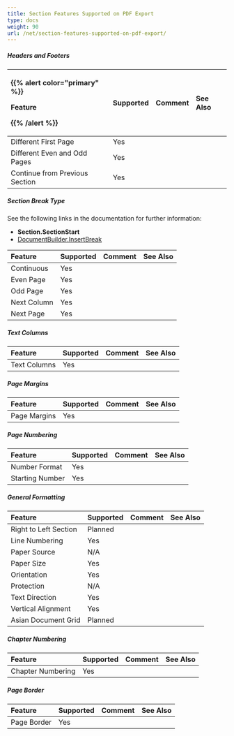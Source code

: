 ```yaml
---
title: Section Features Supported on PDF Export
type: docs
weight: 90
url: /net/section-features-supported-on-pdf-export/
---
```


##### **Headers and Footers**

|<p>**{{% alert color="primary" %}}** </p><p>**Feature**</p><p>**{{% /alert %}}**</p>|**Supported**|**Comment**|**See Also**|
| :- | :- | :- | :- |
|Different First Page |Yes | | |
|Different Even and Odd Pages |Yes | | |
|Continue from Previous Section |Yes | | |
##### **Section Break Type**
See the following links in the documentation for further information:

- **Section.SectionStart**
- [DocumentBuilder.InsertBreak](https://apireference.aspose.com/words/net/aspose.words/documentbuilder/methods/insertbreak)

|**Feature**|**Supported**|**Comment**|**See Also**|
| :- | :- | :- | :- |
|Continuous |Yes | | |
|Even Page |Yes | | |
|Odd Page |Yes | | |
|Next Column |Yes | | |
|Next Page |Yes | | |
##### **Text Columns**

|**Feature**|**Supported**|**Comment**|**See Also**|
| :- | :- | :- | :- |
|Text Columns |Yes | | |
##### **Page Margins**

|**Feature**|**Supported**|**Comment**|**See Also**|
| :- | :- | :- | :- |
|Page Margins |Yes | | |
##### **Page Numbering**

|**Feature**|**Supported**|**Comment**|**See Also**|
| :- | :- | :- | :- |
|Number Format |Yes | | |
|Starting Number |Yes | | |
##### **General Formatting**

|**Feature**|**Supported**|**Comment**|**See Also**|
| :- | :- | :- | :- |
|Right to Left Section |Planned | | |
|Line Numbering |Yes | | |
|Paper Source |N/A | | |
|Paper Size |Yes | | |
|Orientation |Yes | | |
|Protection |N/A | | |
|Text Direction |Yes | | |
|Vertical Alignment |Yes | | |
|Asian Document Grid |Planned | | |
##### **Chapter Numbering**

|**Feature**|**Supported**|**Comment**|**See Also**|
| :- | :- | :- | :- |
|Chapter Numbering |Yes | | |
##### **Page Border**

|**Feature**|**Supported**|**Comment**|**See Also**|
| :- | :- | :- | :- |
|Page Border |Yes | | |

